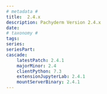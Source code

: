 ```yaml
---
# metadata # 
title:  2.4.x
description: Pachyderm Version 2.4.x 
date: 
# taxonomy #
tags:
series:
seriesPart:
cascade:
    latestPatch: 2.4.1
    majorMinor: 2.4
    clientPython: 7.3
    extensionJupyterLab: 2.4.1
    mountServerBinary: 2.4.1
---
```

